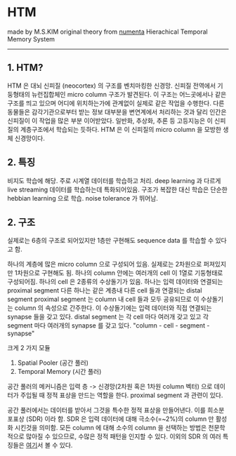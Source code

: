 # HTM
made by M.S.KIM
original theory from [numenta](https://numenta.com/neuroscience-research/research-publications/papers/)
Hierachical Temporal Memory System


---
## 1. HTM?

  HTM 은 대뇌 신피질 (neocortex) 의 구조를 벤치마킹한 신경망. 신피질 전역에서 기둥형태의 뉴런집합체인  micro column 구조가 발견된다.
이 구조는 어느곳에서나 같은 구조를 띄고 있으며 어디에 위치하는가에 관계없이 실제로 같은 작업을 수행한다. 
다른 동물들은 감각기관으로부터 받는 정보 대부분을 변연계에서 처리하는 것과 달리 인간은 신피질이 이 작업을 많은 부분 이어받았다.
일반화, 추상화, 추론 등 고등지능은 이 신피질의 계층구조에서 학습되는 듯하다.
HTM 은 이 신피질의 micro column 을 모방한 생체 신경망이다.


## 2. 특징

비지도 학습에 해당.
주로 시계열 데이터를 학습하고 처리.
deep learning 과 다르게 live streaming 데이터를 학습하는데 특화되어있음.
구조가 복잡한 대신 학습은 단순한 hebbian learning 으로 학습.
noise tolerance 가 뛰어남.


## 2. 구조

실제로는 6층의 구조로 되어있지만 1층만 구현해도 sequence data 를 학습할 수 있다고 함.

하나의 계층에 많은 micro column 으로 구성되어 있음.
실제로는 2차원으로 퍼져있지만 1차원으로 구현해도 됨.
하나의 column 안에는 여러개의 cell 이 1열로 기둥형태로 구성되어짐.
하나의 cell 은 2종류의 수상돌기가 있음.
하나는 입력 데이터와 연결되는 proximal segment
다른 하나는 같은 계층내 다른 cell 들과 연결되는 distal segment
proximal segment 는 column 내 cell 들과 모두 공유되므로 이 수상돌기는 column 의 속성으로 간주한다.
이 수상돌기에는 입력 데이터와 직접 연결되는 synapse 들을 갖고 있다.
distal segment 는 각 cell 마다 여러개 갖고 있고 각 segment 마다 여러개의 synapse 를 갖고 있다. 
"column - cell - segment - synapse"

크게 2 가지 모듈
1. Spatial Pooler (공간 풀러)
2. Temporal Memory (시간 풀러)

공간 풀러의 메커니즘은 입력 층 -> 신경망(2차원 혹은 1차원 column 벡터) 으로 데이터가 주입될 때
정적 표상을 만드는 역할을 한다.
proximal segment 과 관련이 있다.

공간 풀러에서는 데이터를 받아서 그것을 특수한 정적 표상을 만들어낸다.
이를 희소분포표상 (SDR) 이라 함.
SDR 은 입력 데이터에 대해 극소수(=~2%)의 column 만 활성화 시킨것을 의미함.
모든 column 에 대해 소수의 column 을 선택하는 방법은 천문학적으로 많아질 수 있으므로,
수많은 정적 패턴을 인지할 수 있다.
이외의 SDR 의 여러 특징들은 [여기](https://nbviewer.jupyter.org/github/Chocoberry12/HTM/blob/master/SP3.ipynb)서 볼 수 있다.
